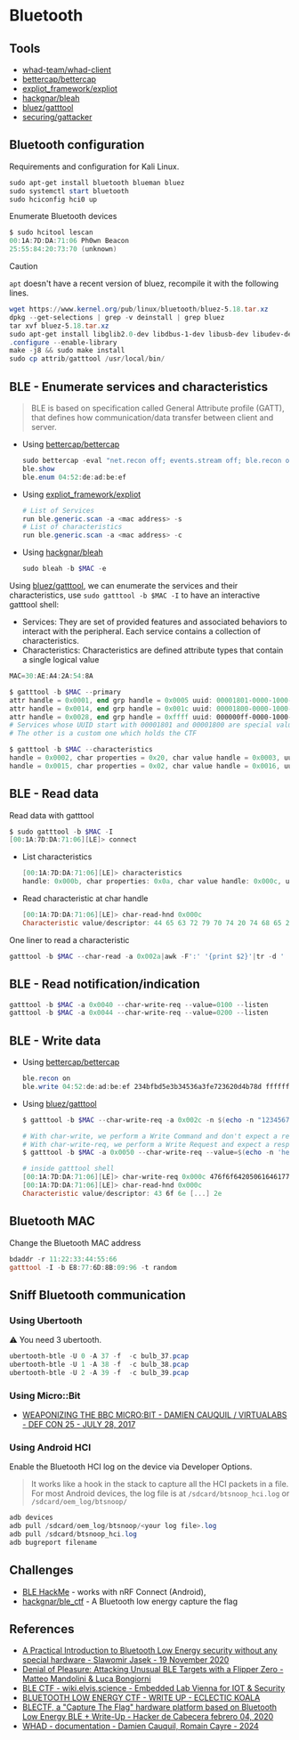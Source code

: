 # Bluetooth

## Tools

* [whad-team/whad-client](https://github.com/whad-team/whad-client)
* [bettercap/bettercap](https://github.com/bettercap/bettercap)
* [expliot_framework/expliot](https://expliot.readthedocs.io/en/latest/index.html)
* [hackgnar/bleah](https://github.com/hackgnar/bleah)
* [bluez/gatttool](https://manpages.debian.org/unstable/bluez/gatttool.1.en.html)
* [securing/gattacker](https://github.com/securing/gattacker)

## Bluetooth configuration

Requirements and configuration for Kali Linux.

```powershell
sudo apt-get install bluetooth blueman bluez
sudo systemctl start bluetooth
sudo hciconfig hci0 up
```

Enumerate Bluetooth devices

```powershell
$ sudo hcitool lescan
00:1A:7D:DA:71:06 Ph0wn Beacon
25:55:84:20:73:70 (unknown)
```

> [!CAUTION]
> `apt` doesn't have a recent version of bluez, recompile it with the following lines.

```powershell
wget https://www.kernel.org/pub/linux/bluetooth/bluez-5.18.tar.xz
dpkg --get-selections | grep -v deinstall | grep bluez
tar xvf bluez-5.18.tar.xz
sudo apt-get install libglib2.0-dev libdbus-1-dev libusb-dev libudev-dev libical-dev systemd libreadline-dev
.configure --enable-library
make -j8 && sudo make install
sudo cp attrib/gatttool /usr/local/bin/
```

## BLE - Enumerate services and characteristics

> BLE is based on specification called General Attribute profile (GATT), that defines how communication/data transfer between client and server.

* Using [bettercap/bettercap](https://github.com/bettercap/bettercap)

    ```powershell
    sudo bettercap -eval "net.recon off; events.stream off; ble.recon on"
    ble.show
    ble.enum 04:52:de:ad:be:ef
    ```

* Using [expliot_framework/expliot](https://expliot.readthedocs.io/en/latest/index.html)

    ```powershell
    # List of Services
    run ble.generic.scan -a <mac address> -s
    # List of characteristics
    run ble.generic.scan -a <mac address> -c
    ```

* Using [hackgnar/bleah](https://github.com/hackgnar/bleah)

    ```powershell
    sudo bleah -b $MAC -e
    ```

Using [bluez/gatttool](https://manpages.debian.org/unstable/bluez/gatttool.1.en.html), we can enumerate the services and their characteristics, use `sudo gatttool -b $MAC -I` to have an interactive gatttool shell:

* Services: They are set of provided features and associated behaviors to interact with the peripheral. Each service contains a collection of characteristics.
* Characteristics: Characteristics are defined attribute types that contain a single logical value

```powershell
MAC=30:AE:A4:2A:54:8A

$ gatttool -b $MAC --primary
attr handle = 0x0001, end grp handle = 0x0005 uuid: 00001801-0000-1000-8000-00805f9b34fb
attr handle = 0x0014, end grp handle = 0x001c uuid: 00001800-0000-1000-8000-00805f9b34fb
attr handle = 0x0028, end grp handle = 0xffff uuid: 000000ff-0000-1000-8000-00805f9b34fb
# Services whose UUID start with 00001801 and 00001800 are special values defined in the norm
# The other is a custom one which holds the CTF

$ gatttool -b $MAC --characteristics
handle = 0x0002, char properties = 0x20, char value handle = 0x0003, uuid = 00002a05-0000-1000-8000-00805f9b34fb
handle = 0x0015, char properties = 0x02, char value handle = 0x0016, uuid = 00002a00-0000-1000-8000-00805f9b34fb
```

## BLE - Read data

Read data with gatttool

```powershell
$ sudo gatttool -b $MAC -I
[00:1A:7D:DA:71:06][LE]> connect
```

* List characteristics

    ```powershell
    [00:1A:7D:DA:71:06][LE]> characteristics
    handle: 0x000b, char properties: 0x0a, char value handle: 0x000c, uuid: 4b796c6f-5265-6e49-7342-61644a656469
    ```

* Read characteristic at char handle

    ```powershell
    [00:1A:7D:DA:71:06][LE]> char-read-hnd 0x000c
    Characteristic value/descriptor: 44 65 63 72 79 70 74 20 74 68 65 20 6d 65 73 73 61 67 65 2c 20 77 72 69 74 65 20 74 68 65 20 64 65 63 72 79 70 74 65 64 20 76 61 6c 75 65 20 61 6e 64 20 72 65 61 64 20 62 61 63 6b 20 74 68 65 20 72 65 73 70 6f 6e 73 65 20 74 6f 20 66 6c 61 67 2e 20 45 6e 63 72 79 70 74 65 64 20 6d 65 73 73 61 67 65 3a 20 63 34 64 33 32 38 36 35 37 61 39 64 62 33 64 66 65 39 31 64 33 36 36 36 62 39 34 31 62 33 36 31
    ```

One liner to read a characteristic

```powershell
gatttool -b $MAC --char-read -a 0x002a|awk -F':' '{print $2}'|tr -d ' '|xxd -r -p;printf '\n'
```

## BLE - Read notification/indication

```powershell
gatttool -b $MAC -a 0x0040 --char-write-req --value=0100 --listen
gatttool -b $MAC -a 0x0044 --char-write-req --value=0200 --listen
```

## BLE - Write data

* Using [bettercap/bettercap](https://github.com/bettercap/bettercap)

    ```powershell
    ble.recon on
    ble.write 04:52:de:ad:be:ef 234bfbd5e3b34536a3fe723620d4b78d ffffffffffffffff
    ```

* Using [bluez/gatttool](https://manpages.debian.org/unstable/bluez/gatttool.1.en.html)

    ```powershell
    $ gatttool -b $MAC --char-write-req -a 0x002c -n $(echo -n "12345678901234567890"|xxd -ps)

    # With char-write, we perform a Write Command and don't expect a response from the server
    # With char-write-req, we perform a Write Request and expect a response from the server
    $ gatttool -b $MAC -a 0x0050 --char-write-req --value=$(echo -n 'hello' | xxd -p)

    # inside gatttool shell
    [00:1A:7D:DA:71:06][LE]> char-write-req 0x000c 476f6f64205061646177616e21212121
    [00:1A:7D:DA:71:06][LE]> char-read-hnd 0x000c
    Characteristic value/descriptor: 43 6f 6e [...] 2e
    ```

## Bluetooth MAC

Change the Bluetooth MAC address

```powershell
bdaddr -r 11:22:33:44:55:66
gatttool -I -b E8:77:6D:8B:09:96 -t random
```

## Sniff Bluetooth communication

### Using Ubertooth

:warning: You need 3 ubertooth.

```powershell
ubertooth-btle -U 0 -A 37 -f  -c bulb_37.pcap
ubertooth-btle -U 1 -A 38 -f  -c bulb_38.pcap
ubertooth-btle -U 2 -A 39 -f  -c bulb_39.pcap
```

### Using Micro::Bit

* [WEAPONIZING THE BBC MICRO:BIT - DAMIEN CAUQUIL / VIRTUALABS - DEF CON 25 - JULY 28, 2017](https://media.defcon.org/DEF%20CON%2025/DEF%20CON%2025%20presentations/DEF%20CON%2025%20-%20Damien-Cauquil-Weaponizing-the-BBC-MicroBit.pdf)

### Using Android HCI

Enable the Bluetooth HCI log on the device via Developer Options.

> It works like a hook in the stack to capture all the HCI packets in a file. For most Android devices, the log file is at `/sdcard/btsnoop_hci.log` or `/sdcard/oem_log/btsnoop/`

```powershell
adb devices
adb pull /sdcard/oem_log/btsnoop/<your log file>.log
adb pull /sdcard/btsnoop_hci.log
adb bugreport filename
```

## Challenges

* [BLE HackMe](https://www.microsoft.com/store/apps/9N7PNVS9J1B7) - works with nRF Connect (Android),
* [hackgnar/ble_ctf](https://github.com/hackgnar/ble_ctf) - A Bluetooth low energy capture the flag

## References

* [A Practical Introduction to Bluetooth Low Energy security without any special hardware - Slawomir Jasek - 19 November 2020](https://www.smartlockpicking.com/slides/HITB_Cyberweek_2020_A_Practical_Introduction_To_BLE_Security.pdf)
* [Denial of Pleasure: Attacking Unusual BLE Targets with a Flipper Zero - Matteo Mandolini & Luca Bongiorni](https://www.whid.ninja/blog/denial-of-pleasure-attacking-unusual-ble-targets-with-a-flipper-zero)
* [BLE CTF - wiki.elvis.science - Embedded Lab Vienna for IOT & Security](https://wiki.elvis.science/index.php?title=BLE_CTF)
* [BLUETOOTH LOW ENERGY CTF - WRITE UP - ECLECTIC KOALA](https://blog.tclaverie.eu/posts/bluetooth-low-energy-ctf---write-up/)
* [BLECTF, a "Capture The Flag" hardware platform based on Bluetooth Low Energy BLE + Write-Up - Hacker de Cabecera  febrero 04, 2020](https://www.hackerdecabecera.com/2020/02/blectf-capture-flag-hardware-platafom.html)
* [WHAD - documentation - Damien Cauquil, Romain Cayre - 2024](https://whad.readthedocs.io/en/stable/)
